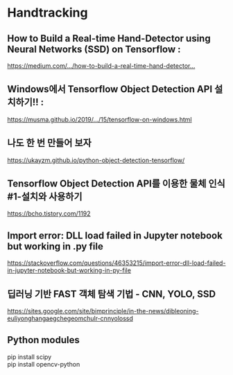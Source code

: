 
# Handtracking

## How to Build a Real-time Hand-Detector using Neural Networks (SSD) on Tensorflow :
https://medium.com/…/how-to-build-a-real-time-hand-detector…

## Windows에서 Tensorflow Object Detection API 설치하기!! :
https://musma.github.io/2019/…/15/tensorflow-on-windows.html

## 나도 한 번 만들어 보자
https://ukayzm.github.io/python-object-detection-tensorflow/

##  Tensorflow Object Detection API를 이용한 물체 인식 #1-설치와 사용하기
https://bcho.tistory.com/1192

##  Import error: DLL load failed in Jupyter notebook but working in .py file
https://stackoverflow.com/questions/46353215/import-error-dll-load-failed-in-jupyter-notebook-but-working-in-py-file


## 딥러닝 기반 FAST 객체 탐색 기법 - CNN, YOLO, SSD 
https://sites.google.com/site/bimprinciple/in-the-news/dibleoning-euliyonghangaegchegeomchulr-cnnyolossd

## Python modules
pip install scipy   
pip install opencv-python 

